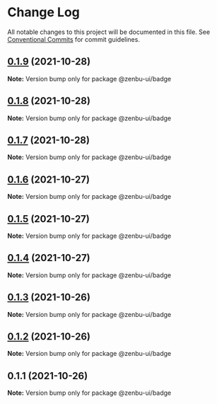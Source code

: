 # Change Log

All notable changes to this project will be documented in this file.
See [Conventional Commits](https://conventionalcommits.org) for commit guidelines.

## [0.1.9](https://github.com/KodepandaID/zenbu-ui/compare/@zenbu-ui/badge@0.1.8...@zenbu-ui/badge@0.1.9) (2021-10-28)

**Note:** Version bump only for package @zenbu-ui/badge





## [0.1.8](https://github.com/KodepandaID/zenbu-ui/compare/@zenbu-ui/badge@0.1.7...@zenbu-ui/badge@0.1.8) (2021-10-28)

**Note:** Version bump only for package @zenbu-ui/badge





## [0.1.7](https://github.com/KodepandaID/zenbu-ui/compare/@zenbu-ui/badge@0.1.6...@zenbu-ui/badge@0.1.7) (2021-10-28)

**Note:** Version bump only for package @zenbu-ui/badge





## [0.1.6](https://github.com/KodepandaID/zenbu-ui/compare/@zenbu-ui/badge@0.1.5...@zenbu-ui/badge@0.1.6) (2021-10-27)

**Note:** Version bump only for package @zenbu-ui/badge





## [0.1.5](https://github.com/KodepandaID/zenbu-ui/compare/@zenbu-ui/badge@0.1.4...@zenbu-ui/badge@0.1.5) (2021-10-27)

**Note:** Version bump only for package @zenbu-ui/badge





## [0.1.4](https://github.com/KodepandaID/zenbu-ui/compare/@zenbu-ui/badge@0.1.3...@zenbu-ui/badge@0.1.4) (2021-10-27)

**Note:** Version bump only for package @zenbu-ui/badge





## [0.1.3](https://github.com/KodepandaID/zenbu-ui/compare/@zenbu-ui/badge@0.1.2...@zenbu-ui/badge@0.1.3) (2021-10-26)

**Note:** Version bump only for package @zenbu-ui/badge





## [0.1.2](https://github.com/KodepandaID/zenbu-ui/compare/@zenbu-ui/badge@0.1.1...@zenbu-ui/badge@0.1.2) (2021-10-26)

**Note:** Version bump only for package @zenbu-ui/badge





## 0.1.1 (2021-10-26)

**Note:** Version bump only for package @zenbu-ui/badge
